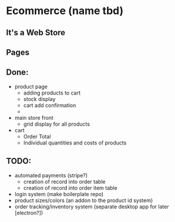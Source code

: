 # Ecommerce (name tbd)

## It's a Web Store

## Pages


## Done:
- product page
  - adding products to cart
  - stock display
  - cart add confirmation
  -
- main store front
  - grid display for all products
- cart
  - Order Total
  - Individual quantities and costs of products

## TODO:
- automated payments (stripe?)
  - creation of record into order table
  - creation of record into order item table
- login system (make boilerplate repo)
- product sizes/colors (an addon to the product id system)
- order tracking/inventory system (separate desktop app for later [electron?])